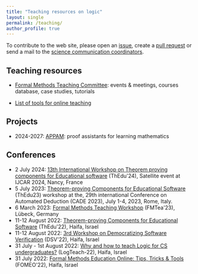 ```yaml
---
title: "Teaching resources on logic"
layout: single
permalink: /teaching/
author_profile: true
---
```


To contribute to the web site, please open an [issue](https://github.com/EuroProofNet/europroofnet.github.io/issues), create a [pull request](https://github.com/EuroProofNet/europroofnet.github.io) or send a mail to the [science communication coordinators](../contact).

## Teaching resources

- [Formal Methods Teaching Committee](https://fme-teaching.github.io/): events & meetings, courses database, case studies, tutorials

- [List of tools for online teaching](https://www7.in.tum.de/~kretinsk/fomeo.html)

## Projects

- 2024-2027: [APPAM](https://appam.icube.unistra.fr/): proof assistants for learning mathematics

## Conferences

- 2 July 2024: [13th International Workshop on Theorem proving components for Educational software](https://www.uc.pt/en/congressos/thedu/ThEdu24) (ThEdu'24), Satellite event at IJCAR 2024, Nancy, France 
- 5 July 2023: [Theorem-proving Components for Educational Software](https://www.uc.pt/en/congressos/thedu/ThEdu23/) (ThEdu23) workshop at the, 29th international Conference on Automated Deduction (CADE 2023), July 1-4, 2023, Rome, Italy.
- 6 March 2023: [Formal Methods Teaching Workshop](https://fmtea.github.io) (FMTea'23), Lübeck, Germany
- 11-12 August 2022: [Theorem-proving Components for Educational Software](https://www.uc.pt/en/congressos/thedu/ThEdu22) (ThEdu'22), Haifa, Israel
- 11-12 August 2022: [3rd Workshop on Democratizing Software Verification](https://github.com/smackers/democratizing-software-verification-workshop-2022/blob/master/index.md) (DSV'22), Haifa, Israel
- 31 July - 1st August 2022: [Why and how to teach Logic for CS undergraduates?](https://www.cs.technion.ac.il/~janos/LogTeach-22/) (LogTeach-22), Haifa, Israel
- 31 July 2022: [Formal Methods Education Online: Tips, Tricks & Tools](https://www7.in.tum.de/~kretinsk/fomeo22.html) (FOMEO'22), Haifa, Israel
